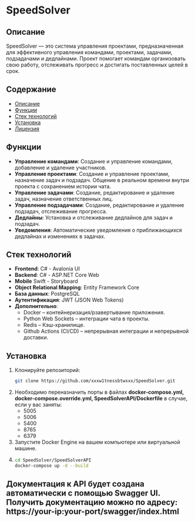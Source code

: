 # SpeedSolver

## Описание

SpeedSolver — это система управления проектами, предназначенная для эффективного управления командами, проектами, задачами, подзадачами и дедлайнами. Проект помогает командам организовать свою работу, отслеживать прогресс и достигать поставленных целей в срок.

## Содержание

- [Описание](#описание)
- [Функции](#функции)
- [Стек технологий](#стек-технологий)
- [Установка](#установка)
- [Лицензия](#лицензия)

## Функции

- **Управление командами**: Создание и управление командами, добавление и удаление участников.
- **Управление проектами**: Создание и управление проектами, назначение задач и подзадач. Общение в реальном времени внутри проекта с сохранением истории чата.
- **Управление задачами**: Создание, редактирование и удаление задач, назначение ответственных лиц.
- **Управление подзадачами**: Создание, редактирование и удаление подзадач, отслеживание прогресса.
- **Дедлайны**: Установка и отслеживание дедлайнов для задач и подзадач.
- **Уведомления**: Автоматические уведомления о приближающихся дедлайнах и изменениях в задачах.

## Стек технологий

- **Frontend**: C# - Avalonia UI
- **Backend**: С# - ASP.NET Core Web
- **Mobile** Swift - Storyboard
- **Object Relational Mapping**: Entity Framework Core
- **База данных**: PostgreSQL
- **Аутентификация**: JWT (JSON Web Tokens)
- **Дополнительно**:
   - Docker – контейнеризация/рзавертывание приложения.
   - Python Web Sockets – интеграции чата в проекты.
   - Redis – Кэш-хранилище.
   - Github Actions (CI/CD) – непрерывная интеграции и непрерывной доставки.

## Установка

1. Клонируйте репозиторий:
   ```bash
   git clone https://github.com/xxxw1tnessbtwxxx/SpeedSolver.git

2. Необходимо переназначить порты в файлах **docker-compose.yml, docker-compose.override.yml, SpeedSolverAPI/Dockerfile** в случае, если у вас заняты:
   - 5005
   - 5006
   - 5400
   - 8765
   - 6379
4. Запустите Docker Engine на вашем компьютере или виртуальной машине.
5. ```bash
   cd SpeedSolver/SpeedSolverAPI 
   docker-compose up -d --build

## Документация к API будет создана автоматически с помощью Swagger UI. Получить документацию можно по адресу: https://your-ip:your-port/swagger/index.html
